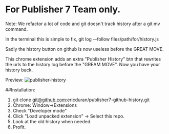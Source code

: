 # For Publisher 7 Team only.

Note: We refactor a lot of code and git doesn't track history after a git mv command.

In the terminal this is simple to fix, git log --follow files/path/for/history.js

Sadly the history button on github is now useless before the GREAT MOVE.

This chrome extension adds an extra "Publisher History" btn that rewrites the urls
to the history log before the "GREAM MOVE". Now you have your history back.

Preview:
![publisher-history](https://www.dropbox.com/s/hk8nxcw9ok1gdtj/publisher-history.png)

##Installation:
1. git clone git@github.com:ericduran/publisher7-github-history.git
2. Chrome: Window->Extensions
3. Check "Developer mode"
4. Click "Load unpacked extension" -> Select this repo.
5. Look at the old history when needed.
6. Profit.
